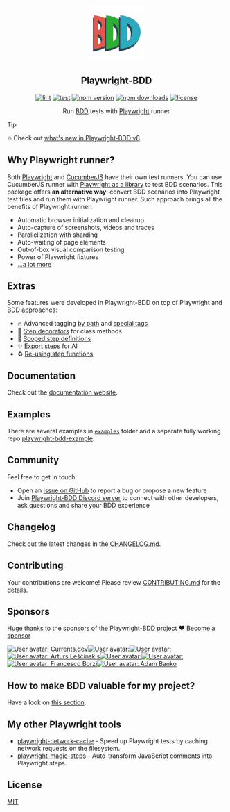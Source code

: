 <div align="center">
  <a href="https://vitalets.github.io/playwright-bdd">
    <img width="128" alt="playwright-bdd" src="./docs/logo.svg">
  </a>
</div>

<h2 align="center">Playwright-BDD</h2>

<div align="center">

[![lint](https://github.com/vitalets/playwright-bdd/actions/workflows/lint.yaml/badge.svg)](https://github.com/vitalets/playwright-bdd/actions/workflows/lint.yaml)
[![test](https://github.com/vitalets/playwright-bdd/actions/workflows/test.yaml/badge.svg)](https://github.com/vitalets/playwright-bdd/actions/workflows/test.yaml)
[![npm version](https://img.shields.io/npm/v/playwright-bdd)](https://www.npmjs.com/package/playwright-bdd)
[![npm downloads](https://img.shields.io/npm/dw/playwright-bdd)](https://www.npmjs.com/package/playwright-bdd)
[![license](https://img.shields.io/npm/l/playwright-bdd)](https://github.com/vitalets/playwright-bdd/blob/main/LICENSE)

</div>

<div align="center">

Run [BDD](https://cucumber.io/docs/bdd/) tests with [Playwright](https://playwright.dev/) runner

</div>

> [!TIP]
> :fire: Check out [what's new in Playwright-BDD v8](https://vitalets.github.io/playwright-bdd/#/blog/whats-new-in-v8)

## Why Playwright runner?
Both [Playwright](https://playwright.dev/) and [CucumberJS](https://github.com/cucumber/cucumber-js) have their own test runners. 
You can use CucumberJS runner with [Playwright as a library](https://playwright.dev/docs/library) to test BDD scenarios.
This package offers **an alternative way**: convert BDD scenarios into Playwright test files and run them with Playwright runner. Such approach brings all the benefits of Playwright runner:

* Automatic browser initialization and cleanup
* Auto-capture of screenshots, videos and traces
* Parallelization with sharding
* Auto-waiting of page elements
* Out-of-box visual comparison testing
* Power of Playwright fixtures
* [...a lot more](https://playwright.dev/docs/library#key-differences)

## Extras
Some features were developed in Playwright-BDD on top of Playwright and BDD approaches:

* 🔥 Advanced tagging [by path](https://vitalets.github.io/playwright-bdd/#/writing-features/tags-from-path) and [special tags](https://vitalets.github.io/playwright-bdd/#/writing-features/special-tags)
* 🎩 [Step decorators](https://vitalets.github.io/playwright-bdd/#/writing-steps/decorators) for class methods
* 🎯 [Scoped step definitions](https://vitalets.github.io/playwright-bdd/#/writing-steps/scoped)
* ✨ [Export steps](https://vitalets.github.io/playwright-bdd/#/writing-features/chatgpt) for AI
* ♻️ [Re-using step functions](https://vitalets.github.io/playwright-bdd/#/writing-steps/reusing-step-fn)

## Documentation
Check out the [documentation website](https://vitalets.github.io/playwright-bdd/#/).

## Examples
There are several examples in [`examples`](/examples) folder and a separate fully working repo [playwright-bdd-example](https://github.com/vitalets/playwright-bdd-example).

## Community
Feel free to get in touch:

* Open an [issue on GitHub](https://github.com/vitalets/playwright-bdd/issues) to report a bug or propose a new feature
* Join [Playwright-BDD Discord server](https://discord.gg/5rwa7TAGUr) to connect with other developers, ask questions and share your BDD experience

## Changelog
Check out the latest changes in the [CHANGELOG.md](https://github.com/vitalets/playwright-bdd/blob/main/CHANGELOG.md).

## Contributing
Your contributions are welcome! Please review [CONTRIBUTING.md](https://github.com/vitalets/playwright-bdd/blob/main/.github/CONTRIBUTING.md) for the details.

## Sponsors
Huge thanks to the sponsors of the Playwright-BDD project ❤️ [Become a sponsor](https://github.com/sponsors/vitalets)

<!-- sponsors --><a href="https://github.com/currents-dev"><img src="https:&#x2F;&#x2F;avatars.githubusercontent.com&#x2F;u&#x2F;81007196?v&#x3D;4" width="60px" alt="User avatar: Currents.dev" /></a><a href="https://github.com/jzaratei"><img src="https:&#x2F;&#x2F;avatars.githubusercontent.com&#x2F;u&#x2F;47472889?u&#x3D;f9251d2b370555e93a0288db665dc75ecb26d9b2&amp;v&#x3D;4" width="60px" alt="User avatar: " /></a><a href="https://github.com/NikkTod"><img src="https:&#x2F;&#x2F;avatars.githubusercontent.com&#x2F;u&#x2F;94455079?u&#x3D;7dbd09bb31a22ae804b06cfd704bf38d302c6d72&amp;v&#x3D;4" width="60px" alt="User avatar: " /></a><a href="https://github.com/alescinskis"><img src="https:&#x2F;&#x2F;avatars.githubusercontent.com&#x2F;u&#x2F;29544469?u&#x3D;50a6ba94e760964df053762866c3aed21fcc21f2&amp;v&#x3D;4" width="60px" alt="User avatar: Arturs Leščinskis" /></a><a href="https://github.com/kahuna227"><img src="https:&#x2F;&#x2F;avatars.githubusercontent.com&#x2F;u&#x2F;41581871?v&#x3D;4" width="60px" alt="User avatar: " /></a><a href="https://github.com/alexhvastovich"><img src="https:&#x2F;&#x2F;avatars.githubusercontent.com&#x2F;u&#x2F;25912757?v&#x3D;4" width="60px" alt="User avatar: " /></a><a href="https://github.com/FrancescoBorzi"><img src="https:&#x2F;&#x2F;avatars.githubusercontent.com&#x2F;u&#x2F;75517?u&#x3D;dc770c4410108855e21654a962327708a80d6c1a&amp;v&#x3D;4" width="60px" alt="User avatar: Francesco Borzì" /></a><a href="https://github.com/cassus"><img src="https:&#x2F;&#x2F;avatars.githubusercontent.com&#x2F;u&#x2F;316826?v&#x3D;4" width="60px" alt="User avatar: Adam Banko" /></a><!-- sponsors -->

## How to make BDD valuable for my project?

Have a look on [this section](https://vitalets.github.io/playwright-bdd/#/faq?id=how-to-make-bdd-valuable-for-my-project).

## My other Playwright tools
* [playwright-network-cache](https://github.com/vitalets/playwright-network-cache) - Speed up Playwright tests by caching network requests on the filesystem.
* [playwright-magic-steps](https://github.com/vitalets/playwright-magic-steps) - Auto-transform JavaScript comments into Playwright steps.

## License
[MIT](https://github.com/vitalets/playwright-bdd/blob/main/LICENSE)